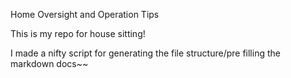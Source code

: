 Home Oversight and Operation Tips

This is my repo for house sitting!

I made a nifty script for generating the file structure/pre filling the markdown docs~~
